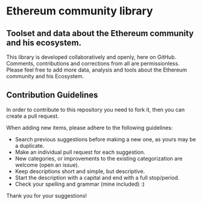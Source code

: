 # Ethereum community library

## Toolset and data about the Ethereum community and his ecosystem.

This library is developed collaboratively and openly, here on GitHub. 
Comments, contributions and corrections from all are permissionless.
Please feel free to add more data, analysis and tools about the Ethereum community and his Ecosystem.


## Contribution Guidelines
In order to contribute to this repository you need to fork it, then you can create a pull request.

When adding new items, please adhere to the following guidelines:

- Search previous suggestions before making a new one, as yours may be a duplicate.
- Make an individual pull request for each suggestion.
- New categories, or improvements to the existing categorization are welcome (open an issue).
- Keep descriptions short and simple, but descriptive.
- Start the description with a capital and end with a full stop/period.
- Check your spelling and grammar (mine included) :)

Thank you for your suggestions!